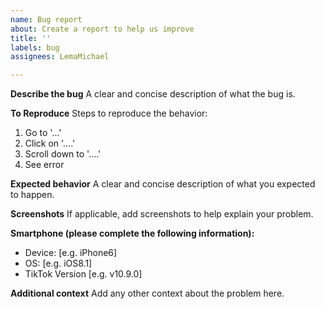 ```yaml
---
name: Bug report
about: Create a report to help us improve
title: ''
labels: bug
assignees: LemaMichael

---
```


**Describe the bug**
A clear and concise description of what the bug is.

**To Reproduce**
Steps to reproduce the behavior:
1. Go to '...'
2. Click on '....'
3. Scroll down to '....'
4. See error

**Expected behavior**
A clear and concise description of what you expected to happen.

**Screenshots**
If applicable, add screenshots to help explain your problem.

**Smartphone (please complete the following information):**
 - Device: [e.g. iPhone6]
 - OS: [e.g. iOS8.1]
 - TikTok Version [e.g. v10.9.0]

**Additional context**
Add any other context about the problem here.
